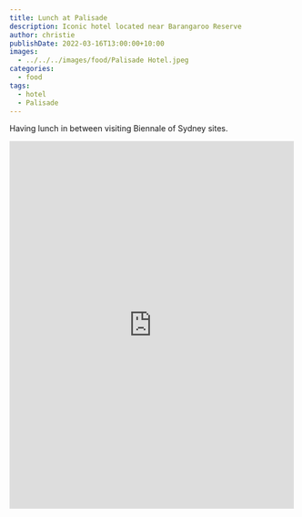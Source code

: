 ```yaml
---
title: Lunch at Palisade
description: Iconic hotel located near Barangaroo Reserve
author: christie
publishDate: 2022-03-16T13:00:00+10:00
images:
  - ../../../images/food/Palisade Hotel.jpeg
categories:
  - food
tags:
  - hotel
  - Palisade
---
```


Having lunch in between visiting Biennale of Sydney sites.

<iframe src="https://www.facebook.com/plugins/post.php?href=https%3A%2F%2Fwww.facebook.com%2Fchris1.tham%2Fposts%2Fpfbid02SvBBiWwKejsxqct7ZY9qGLp2xhhwD4yyJvYKDUToY8aKmCxopmuPUsySTUiHwsd7l&show_text=true&width=500" width="500" height="645" style="border:none;overflow:hidden" scrolling="no" frameborder="0" allowfullscreen="true" allow="autoplay; clipboard-write; encrypted-media; picture-in-picture; web-share"></iframe>
